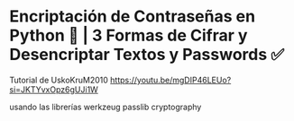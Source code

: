 # Encriptación de Contraseñas en Python 🔐 | 3 Formas de Cifrar y Desencriptar Textos y Passwords ✅

Tutorial de UskoKruM2010
https://youtu.be/mgDIP46LEUo?si=JKTYvxOpz6gUJi1W

usando las librerías
werkzeug 
passlib 
cryptography